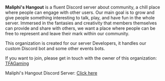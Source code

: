 **Maliphi's Hangout** is a fluent Discord server about community, a chill place where people can engage with other users. Our main goal is to grow and give people something interesting to talk, play, and have fun in the whole server. Immersed in the fantasies and creativity that members themselves can provide and share with others, we want a place where people can be free to represent and leave their mark within our community.

This organization is created for our server Developers, it handles our custom Discord bot and some other events bots.

If you want to join, please get in touch with the owner of this organization: [TFAGaming](https://www.github.com/TFAGaming)

Maliphi's Hangout Discord Server: [Click here](https://discord.gg/maliphi)
